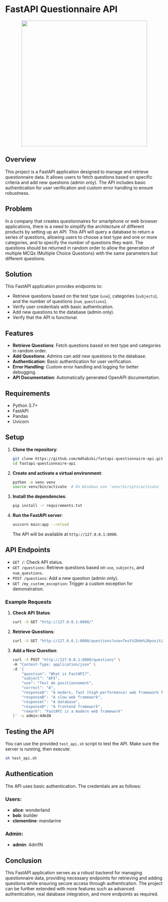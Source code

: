 # FastAPI Questionnaire API

<div align="center">
  <img src="images/API1.png" width="400">
</div>

## Overview

This project is a FastAPI application designed to manage and retrieve questionnaire data. It allows users to fetch questions based on specific criteria and add new questions (admin only). The API includes basic authentication for user verification and custom error handling to ensure robustness.

## Problem

In a company that creates questionnaires for smartphone or web browser applications, there is a need to simplify the architecture of different products by setting up an API. This API will query a database to return a series of questions, allowing users to choose a test type and one or more categories, and to specify the number of questions they want. The questions should be returned in random order to allow the generation of multiple MCQs (Multiple Choice Questions) with the same parameters but different questions.

## Solution

This FastAPI application provides endpoints to:
- Retrieve questions based on the test type (`use`), categories (`subjects`), and the number of questions (`num_questions`).
- Verify user credentials with basic authentication.
- Add new questions to the database (admin only).
- Verify that the API is functional.

## Features

- **Retrieve Questions**: Fetch questions based on test type and categories in random order.
- **Add Questions**: Admins can add new questions to the database.
- **Authentication**: Basic authentication for user verification.
- **Error Handling**: Custom error handling and logging for better debugging.
- **API Documentation**: Automatically generated OpenAPI documentation.


## Requirements

- Python 3.7+
- FastAPI
- Pandas
- Uvicorn

## Setup

1. **Clone the repository**:

    ```sh
    git clone https://github.com/mdhabibi/fastapi-questionnaire-api.git
    cd fastapi-questionnaire-api
    ```

2. **Create and activate a virtual environment**:

    ```sh
    python -m venv venv
    source venv/bin/activate  # On Windows use `venv\Scripts\activate`
    ```

3. **Install the dependencies**:

    ```sh
    pip install -r requirements.txt
    ```

4. **Run the FastAPI server**:

    ```sh
    uvicorn main:app --reload
    ```

    The API will be available at `http://127.0.0.1:8000`.

## API Endpoints

- `GET /`: Check API status.
- `GET /questions`: Retrieve questions based on `use`, `subjects`, and `num_questions`.
- `POST /questions`: Add a new question (admin only).
- `GET /my_custom_exception`: Trigger a custom exception for demonstration.

### Example Requests

1. **Check API Status**:

    ```sh
    curl -X GET "http://127.0.0.1:8000/"
    ```

2. **Retrieve Questions**:

    ```sh
    curl -X GET "http://127.0.0.1:8000/questions?use=Test%20de%20positionnement&num_questions=5&subjects=BDD" -u alice:wonderland
    ```

3. **Add a New Question**:

    ```sh
    curl -X POST "http://127.0.0.1:8000/questions" \
    -H "Content-Type: application/json" \
    -d '{
        "question": "What is FastAPI?",
        "subject": "API",
        "use": "Test de positionnement",
        "correct": "A",
        "responseA": "A modern, fast (high-performance) web framework for building APIs with Python 3.6+ based on standard Python type hints.",
        "responseB": "A slow web framework",
        "responseC": "A database",
        "responseD": "A frontend framework",
        "remark": "FastAPI is a modern web framework"
    }' -u admin:4dm1N
    ```

## Testing the API

You can use the provided `test_api.sh` script to test the API. Make sure the server is running, then execute:

```sh
sh test_api.sh
```

## Authentication

The API uses basic authentication. The credentials are as follows:

### Users:

- **alice**: wonderland
- **bob**: builder
- **clementine**: mandarine

### Admin:

- **admin**: 4dm1N

## Conclusion

This FastAPI application serves as a robust backend for managing questionnaire data, providing necessary endpoints for retrieving and adding questions while ensuring secure access through authentication. The project can be further extended with more features such as advanced authentication, real database integration, and more endpoints as required.

